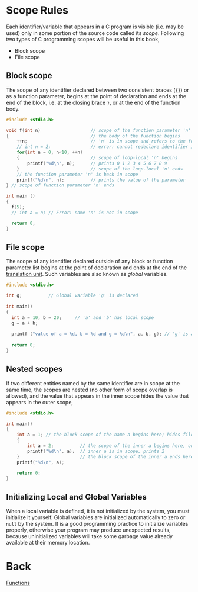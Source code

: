 # Scope Rules
Each identifier/variable that appears in a C program is visible (i.e. may be used) only in some portion of the source code called its *scope*. Following two types of C programming scopes will be useful in this book,
- Block scope
- File scope

## Block scope
The scope of any identifier declared between two consistent braces (`{}`) or as a function parameter, begins at the point of declaration and ends at the end of the block, i.e. at the closing brace `}`, or at the end of the function body.
```c++
#include <stdio.h>

void f(int n)                   // scope of the function parameter 'n' begins
{                               // the body of the function begins
    ++n;                        // 'n' is in scope and refers to the function parameter
    // int n = 2;               // error: cannot redeclare identifier in the same scope
    for(int n = 0; n<10; ++n)
    {                           // scope of loop-local 'n' begins
        printf("%d\n", n);      // prints 0 1 2 3 4 5 6 7 8 9
    }                           // scope of the loop-local 'n' ends
    // the function parameter 'n' is back in scope
    printf("%d\n", n);          // prints the value of the parameter
} // scope of function parameter 'n' ends

int main ()
{
  f(5);
  // int a = n; // Error: name 'n' is not in scope

  return 0;
}
```

## File scope
The scope of any identifier declared outside of any block or function parameter list begins at the point of declaration and ends at the end of the [translation unit](https://en.wikipedia.org/wiki/Translation_unit_(programming)). Such variables are also known as *global* variables.
```c++
#include <stdio.h>

int g;          // Global variable 'g' is declared
 
int main()
{
  int a = 10, b = 20;     // 'a' and 'b' has local scope
  g = a + b;
 
  printf ("value of a = %d, b = %d and g = %d\n", a, b, g); // 'g' is accessible since it has file scope.
 
  return 0;
}
```

## Nested scopes
If two different entities named by the same identifier are in scope at the same time, the scopes are nested (no other form of scope overlap is allowed), and the value that appears in the inner scope hides the value that appears in the outer scope,
```c++
#include <stdio.h>

int main()
{
    int a = 1; // the block scope of the name a begins here; hides file-scope a
    {
        int a = 2;          // the scope of the inner a begins here, outer a is hidden
        printf("%d\n", a);  // inner a is in scope, prints 2
    }                       // the block scope of the inner a ends here
    printf("%d\n", a);

    return 0;
}
```

## Initializing Local and Global Variables
When a local variable is defined, it is not initialized by the system, you must initialize it yourself. Global variables are initialized automatically to zero or `null` by the system. It is a good programming practice to initialize variables properly, otherwise your program may produce unexpected results, because uninitialized variables will take some garbage value already available at their memory location.


# Back
[Functions](../sec09/functions.md)
